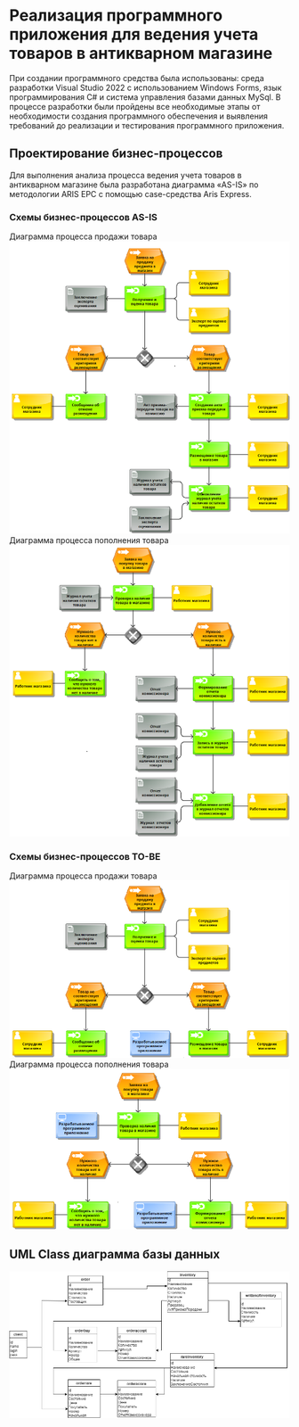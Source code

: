 # Реализация программного приложения для ведения учета товаров в антикварном магазине

При создании программного средства была использованы: среда разработки Visual Studio 2022 с использованием Windows Forms,
язык программирования C# и система управления базами данных MySql. 
В процессе разработки были пройдены все необходимые этапы от необходимости создания программного обеспечения
и выявления требований до реализации и тестирования программного приложения.

## Проектирование бизнес-процессов

Для выполнения анализа процесса ведения учета товаров в антикварном магазине была разработана диаграмма «AS-IS»
по методологии ARIS EPC с помощью case-средства Aris Express.

### Схемы бизнес-процессов AS-IS

Диаграмма процесса продажи товара
![saleAS_IS](saleAS_IS.png)
Диаграмма процесса пополнения товара
![refillAS_IS](refillAS_IS.png)

### Схемы бизнес-процессов TO-BE

Диаграмма процесса продажи товара
![saleTO_BE](saleTO_BE.png)
Диаграмма процесса пополнения товара
![refillTO_BE](refillTO_BE.png)

## UML Class диаграмма базы данных
![DB](DB.png)
